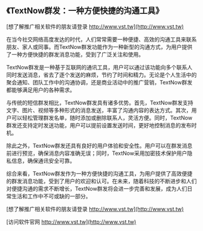 ## **《TextNow群发：一种方便快捷的沟通工具》**

[想了解推广相关软件的朋友请登录 http://www.vst.tw](http://www.vst.tw)

在当今社交网络高度发达的时代，人们常常需要一种便捷、高效的沟通工具来联系朋友、家人或同事。而TextNow群发功能作为一种新型的沟通方式，为用户提供了一种方便快捷的群发消息功能，受到了广泛关注和使用。

TextNow群发是一种基于互联网的通讯工具，用户可以通过该功能向多个联系人同时发送消息，省去了逐个发送的麻烦，节约了时间和精力。无论是个人生活中的聚会通知、团队工作中的沟通协调，还是商业活动中的推广营销，TextNow群发都能够满足用户的各种需求。

与传统的短信群发相比，TextNow群发具有诸多优势。首先，TextNow群发支持文字、图片、视频等多种形式的消息发送，丰富了沟通内容的表达方式。其次，用户可以轻松管理群发名单，随时添加或删除联系人，灵活方便。同时，TextNow群发还支持定时发送功能，用户可以提前设置发送时间，更好地控制消息的发布时机。

除此之外，TextNow群发还具有良好的用户体验和安全性。用户可以在群发消息前进行预览，确保消息内容准确无误；同时，TextNow采用加密技术保护用户隐私信息，确保通讯安全可靠。

综合来看，TextNow群发作为一种方便快捷的沟通工具，为用户提供了高效便捷的群发消息功能，受到了用户的欢迎和认可。在未来，随着科技的不断进步和人们对便捷沟通的需求不断增长，TextNow群发将会进一步完善和发展，成为人们日常生活和工作中不可或缺的一部分。

[想了解推广相关软件的朋友请登录 http://www.vst.tw](http://www.vst.tw)


[访问软件官网 http://www.vst.tw](http://www.vst.tw)
